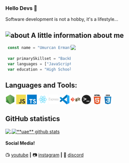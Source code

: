### Hello Devs 👋

Software development is not a hobby, it's a lifestyle...

## <img width="45" alt="about" src="https://raw.github.com/elizarov/elizarov/master/about.png"> A little information about me

<img align="right" width="300" src="https://i2.wp.com/allhtaccess.info/wp-content/uploads/2018/03/programming.gif?fit=1281%2C716&ssl=1" />

```js
 const name = "Umurcan Erman"
 
 var primarySkillset = "BackEnd Development"
 var languages = ["JavaScript", "NodeJS", "React", "TypeScript", "Express"]  
 var education = "High School Mechanical engineering"
```

## **Languages and Tools:**  

<code><img height="30" src="https://raw.githubusercontent.com/github/explore/80688e429a7d4ef2fca1e82350fe8e3517d3494d/topics/nodejs/nodejs.png"></code>
<code><img height="30" src="https://raw.githubusercontent.com/github/explore/80688e429a7d4ef2fca1e82350fe8e3517d3494d/topics/javascript/javascript.png"></code>
<code><img height="30" src="https://raw.githubusercontent.com/github/explore/80688e429a7d4ef2fca1e82350fe8e3517d3494d/topics/typescript/typescript.png"></code>
<code><img height="30" src="https://raw.githubusercontent.com/github/explore/80688e429a7d4ef2fca1e82350fe8e3517d3494d/topics/react/react.png"></code>
<code><img height="30" src="https://raw.githubusercontent.com/github/explore/80688e429a7d4ef2fca1e82350fe8e3517d3494d/topics/express/express.png"></code>
<code><img height="30" src="https://raw.githubusercontent.com/github/explore/80688e429a7d4ef2fca1e82350fe8e3517d3494d/topics/visual-studio-code/visual-studio-code.png"></code>
<code><img height="30" src="https://raw.githubusercontent.com/github/explore/80688e429a7d4ef2fca1e82350fe8e3517d3494d/topics/git/git.png"></code>
<code><img height="30" src="https://raw.githubusercontent.com/github/explore/80688e429a7d4ef2fca1e82350fe8e3517d3494d/topics/terminal/terminal.png"></code>
<code><img height="30" src="https://raw.githubusercontent.com/github/explore/80688e429a7d4ef2fca1e82350fe8e3517d3494d/topics/html/html.png"></code>
<code><img height="30" src="https://raw.githubusercontent.com/github/explore/80688e429a7d4ef2fca1e82350fe8e3517d3494d/topics/css/css.png"></code>


## **GitHub statistics**

<a href="https://github.com/chillyixa">
  <img align="center" src="https://github-readme-stats.vercel.app/api/top-langs/?username=chillyixa&theme=dracula&hide_langs_below=1" />
</a>

<a href="https://github.com/chillyixa">
 <img align="center" src="https://github-readme-stats.vercel.app/api?username=chillyixa&show_icons=true&theme=dracula&line_height=27" alt="**uae** github stats"/>
</a>


[youtube]: https://www.youtube.com/channel/UCC4TP5ijWv_MUF7qgvL2HOA
[instagram]: https://www.instagram.com/umurerman34/
[discord]: https://discord.com/users/244847249866096640

<br>

#### Social Media!


📺 [youtube][youtube] **|** 
📷 [instagram][instagram] **|**
💬 [discord][discord] 

